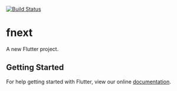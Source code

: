 
[![Build Status](https://travis-ci.org/swissonid/fnext.svg?branch=master)](https://travis-ci.org/boennemann/badges)
# fnext

A new Flutter project.

## Getting Started

For help getting started with Flutter, view our online
[documentation](http://flutter.io/).
